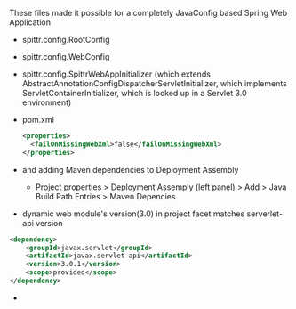 These files made it possible for a completely JavaConfig based Spring Web Application

- spittr.config.RootConfig

- spittr.config.WebConfig

- spittr.config.SpittrWebAppInitializer (which extends AbstractAnnotationConfigDispatcherServletInitializer, which implements ServletContainerInitializer, which is looked up in a Servlet 3.0 environment)

- pom.xml
  ```xml
  <properties>
  	<failOnMissingWebXml>false</failOnMissingWebXml>
  </properties>
  ```

- and adding Maven dependencies to Deployment Assembly

  - Project properties > Deployment Assemply (left panel) > Add > Java Build Path Entries > Maven Depencies

- dynamic web module's version(3.0) in project facet matches serverlet-api version
```xml
<dependency>
	<groupId>javax.servlet</groupId>
	<artifactId>javax.servlet-api</artifactId>
	<version>3.0.1</version>
	<scope>provided</scope>
</dependency>
```

- ​


